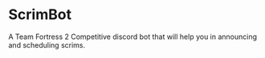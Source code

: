 # ScrimBot
A Team Fortress 2 Competitive discord bot that will help you in announcing and scheduling scrims.
